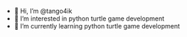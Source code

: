 - 👋 Hi, I’m @tango4ik
- 👀 I’m interested in python turtle game development
- 🌱 I’m currently learning python turtle game development

